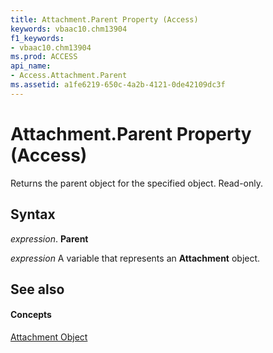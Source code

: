 ```yaml
---
title: Attachment.Parent Property (Access)
keywords: vbaac10.chm13904
f1_keywords:
- vbaac10.chm13904
ms.prod: ACCESS
api_name:
- Access.Attachment.Parent
ms.assetid: a1fe6219-650c-4a2b-4121-0de42109dc3f
---
```



# Attachment.Parent Property (Access)

Returns the parent object for the specified object. Read-only.


## Syntax

 _expression_. **Parent**

 _expression_ A variable that represents an **Attachment** object.


## See also


#### Concepts


[Attachment Object](attachment-object-access.md)

